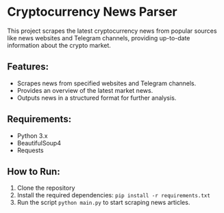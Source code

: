 # Cryptocurrency News Parser

This project scrapes the latest cryptocurrency news from popular sources like news websites and Telegram channels, providing up-to-date information about the crypto market.

## Features:
- Scrapes news from specified websites and Telegram channels.
- Provides an overview of the latest market news.
- Outputs news in a structured format for further analysis.

## Requirements:
- Python 3.x
- BeautifulSoup4
- Requests

## How to Run:
1. Clone the repository
2. Install the required dependencies: `pip install -r requirements.txt`
3. Run the script `python main.py` to start scraping news articles.

